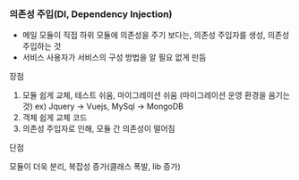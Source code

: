### 의존성 주입(DI, Dependency Injection)

- 메일 모듈이 직접 하위 모듈에 의존성을 주기 보다는,
  의존성 주입자를 생성, 의존성 주입하는 것
- 서비스 사용자가 서비스의 구성 방법을 알 필요 없게 만듬

장점

1. 모듈 쉽게 교체, 테스트 쉬움, 마이그레이션 쉬움
(마이그레이션 운영 환경을 옴기는것)
ex) Jquery -> Vuejs, MySql -> MongoDB
2. 객체 쉽게 교체 코드
3. 의존성 주입자로 인해, 모듈 간 의존성이 떨어짐

단점

모듈이 더욱 분리, 복잡성 증가(클래스 폭발, lib 증가)
